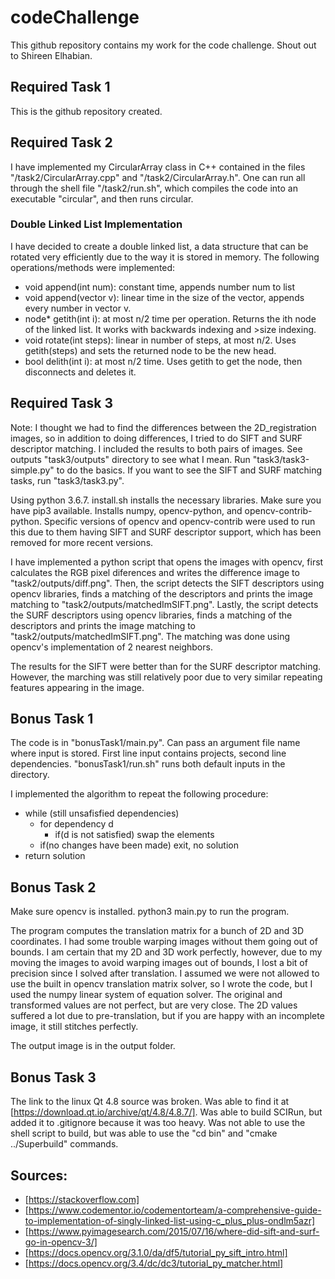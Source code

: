 # codeChallenge

This github repository contains my work for the code challenge. Shout out to Shireen Elhabian.

## Required Task 1

This is the github repository created.

## Required Task 2

I have implemented my CircularArray class in C++ contained in the files "/task2/CircularArray.cpp" and "/task2/CircularArray.h". One can run all through the shell file "/task2/run.sh", which compiles the code into an executable "circular", and then runs circular. 

### Double Linked List Implementation

I have decided to create a double linked list, a data structure that can be rotated very efficiently due to the way it is stored in memory. The following operations/methods were implemented:

* void append(int num): constant time, appends number num to list
* void append(vector <int> v): linear time in the size of the vector, appends every number in vector v.
* node* getith(int i): at most n/2 time per operation. Returns the ith node of the linked list. It works with backwards indexing and >size indexing.
* void rotate(int steps): linear in number of steps, at most n/2. Uses getith(steps) and sets the returned node to be the new head.
* bool delith(int i): at most n/2 time. Uses getith to get the node, then disconnects and deletes it.

## Required Task 3

Note: I thought we had to find the differences between the 2D_registration images, so in addition to doing differences, I tried to do SIFT and SURF descriptor matching. I included the results to both pairs of images. See outputs "task3/outputs" directory to see what I mean. Run "task3/task3-simple.py" to do the basics. If you want to see the SIFT and SURF matching tasks, run "task3/task3.py".

Using python 3.6.7. install.sh installs the necessary libraries. Make sure you have pip3 available. Installs numpy, opencv-python, and opencv-contrib-python. Specific versions of opencv and opencv-contrib were used to run this due to them having SIFT and SURF descriptor support, which has been removed for more recent versions.

I have implemented a python script that opens the images with opencv, first calculates the RGB pixel diferences and writes the difference image to "task2/outputs/diff.png". Then, the script detects the SIFT descriptors using opencv libraries, finds a matching of the descriptors and prints the image matching to "task2/outputs/matchedImSIFT.png". Lastly, the script detects the SURF descriptors using opencv libraries, finds a matching of the descriptors and prints the image matching to "task2/outputs/matchedImSIFT.png". The matching was done using opencv's implementation of 2 nearest neighbors.

The results for the SIFT were better than for the SURF descriptor matching. However, the marching was still relatively poor due to very similar repeating features appearing in the image.

## Bonus Task 1

The code is in "bonusTask1/main.py". Can pass an argument file name where input is stored. First line input contains projects, second line dependencies. "bonusTask1/run.sh" runs both default inputs in the directory.

I implemented the algorithm to repeat the following procedure:

* while (still unsafisfied dependencies)
	* for dependency d
		* if(d is not satisfied) swap the elements
	* if(no changes have been made) exit, no solution
* return solution

## Bonus Task 2

Make sure opencv is installed. python3 main.py to run the program.

The program computes the translation matrix for a bunch of 2D and 3D coordinates. I had some trouble warping images without them going out of bounds. I am certain that my 2D and 3D work perfectly, however, due to my moving the images to avoid warping images out of bounds, I lost a bit of precision since I solved after translation. I assumed we were not allowed to use the built in opencv translation matrix solver, so I wrote the code, but I used the numpy linear system of equation solver. The original and transformed values are not perfect, but are very close. The 2D values suffered a lot due to pre-translation, but if you are happy with an incomplete image, it still stitches perfectly.

The output image is in the output folder. 

## Bonus Task 3

The link to the linux Qt 4.8 source was broken. Was able to find it at [https://download.qt.io/archive/qt/4.8/4.8.7/]. Was able to build SCIRun, but added it to .gitignore because it was too heavy. Was not able to use the shell script to build, but was able to use the "cd bin" and "cmake ../Superbuild" commands.

## Sources:
* [https://stackoverflow.com]
* [https://www.codementor.io/codementorteam/a-comprehensive-guide-to-implementation-of-singly-linked-list-using-c_plus_plus-ondlm5azr]
* [https://www.pyimagesearch.com/2015/07/16/where-did-sift-and-surf-go-in-opencv-3/]
* [https://docs.opencv.org/3.1.0/da/df5/tutorial_py_sift_intro.html]
* [https://docs.opencv.org/3.4/dc/dc3/tutorial_py_matcher.html]


